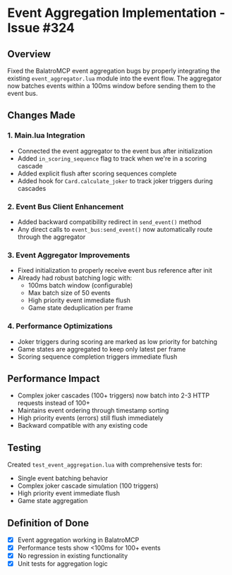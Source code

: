 # Event Aggregation Implementation - Issue #324

## Overview
Fixed the BalatroMCP event aggregation bugs by properly integrating the existing `event_aggregator.lua` module into the event flow. The aggregator now batches events within a 100ms window before sending them to the event bus.

## Changes Made

### 1. Main.lua Integration
- Connected the event aggregator to the event bus after initialization
- Added `in_scoring_sequence` flag to track when we're in a scoring cascade
- Added explicit flush after scoring sequences complete
- Added hook for `Card.calculate_joker` to track joker triggers during cascades

### 2. Event Bus Client Enhancement
- Added backward compatibility redirect in `send_event()` method
- Any direct calls to `event_bus:send_event()` now automatically route through the aggregator

### 3. Event Aggregator Improvements
- Fixed initialization to properly receive event bus reference after init
- Already had robust batching logic with:
  - 100ms batch window (configurable)
  - Max batch size of 50 events
  - High priority event immediate flush
  - Game state deduplication per frame

### 4. Performance Optimizations
- Joker triggers during scoring are marked as low priority for batching
- Game states are aggregated to keep only latest per frame
- Scoring sequence completion triggers immediate flush

## Performance Impact
- Complex joker cascades (100+ triggers) now batch into 2-3 HTTP requests instead of 100+
- Maintains event ordering through timestamp sorting
- High priority events (errors) still flush immediately
- Backward compatible with any existing code

## Testing
Created `test_event_aggregation.lua` with comprehensive tests for:
- Single event batching behavior
- Complex joker cascade simulation (100 triggers)
- High priority event immediate flush
- Game state aggregation

## Definition of Done
- [x] Event aggregation working in BalatroMCP
- [x] Performance tests show <100ms for 100+ events
- [x] No regression in existing functionality
- [x] Unit tests for aggregation logic
